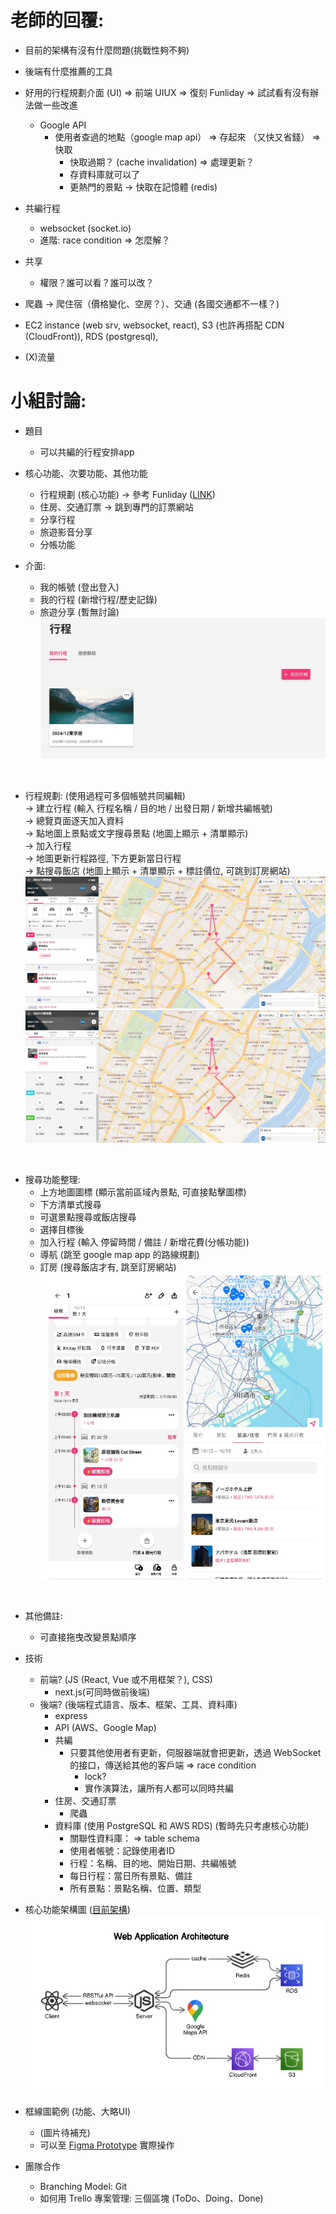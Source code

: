 # 老師的回覆: 
- 目前的架構有沒有什麼問題(挑戰性夠不夠)
- 後端有什麼推薦的工具

- 好用的行程規劃介面 (UI) => 前端 UIUX => 復刻 Funliday => 試試看有沒有辦法做一些改進
    - Google API
        - 使用者查過的地點（google map api） => 存起來 （又快又省錢） => 快取
            - 快取過期？ (cache invalidation) => 處理更新？
            - 存資料庫就可以了
            - 更熱門的景點 -> 快取在記憶體 (redis)
- 共編行程 
    - websocket (socket.io) 
    - 進階: race condition => 怎麼解？
- 共享
    - 權限？誰可以看？誰可以改？
- 爬蟲 ->  爬住宿（價格變化、空房？）、交通 (各國交通都不一樣？)

- EC2 instance (web srv, websocket, react), S3 (也許再搭配 CDN (CloudFront)), RDS (postgresql),

- (X)流量


# 小組討論: 

- 題目
    - 可以共編的行程安排app
    
- 核心功能、次要功能、其他功能
    - 行程規劃 (核心功能)  → 參考 Funliday ([LINK](https://www.funliday.com/tw))
    - 住房、交通訂票 → 跳到專門的訂票網站
    - 分享行程
    - 旅遊影音分享
    - 分帳功能

- 介面: 
    - 我的帳號 (登出登入)
    - 我的行程 (新增行程/歷史記錄)
    - 旅遊分享 (暫無討論)
<br>![圖片載入失敗](img/trip-planning-1.jpg "")
<br>

- 行程規劃: (使用過程可多個帳號共同編輯)
<br>→ 建立行程 (輸入 行程名稱 / 目的地 / 出發日期 / 新增共編帳號)
<br>→ 總覽頁面逐天加入資料
<br>→ 點地圖上景點或文字搜尋景點 (地圖上顯示 + 清單顯示)
<br>→ 加入行程
<br>→ 地圖更新行程路徑, 下方更新當日行程
<br>→ 點搜尋飯店 (地圖上顯示 + 清單顯示 + 標註價位, 可跳到訂房網站)
<br>![圖片載入失敗](img/trip-planning-2.jpg "")
<br>![圖片載入失敗](img/trip-planning-3.jpg "")
<br>

- 搜尋功能整理: 
    - 上方地圖圖標 (顯示當前區域內景點, 可直接點擊圖標)
    - 下方清單式搜尋
    - 可選景點搜尋或飯店搜尋
    - 選擇目標後
    - 加入行程 (輸入 停留時間 / 備註 / 新增花費(分帳功能)) 
    - 導航 (跳至 google map app 的路線規劃)
    - 訂房 (搜尋飯店才有, 跳至訂房網站)
<br>![圖片載入失敗](img/trip-planning-4.jpg "")
<br>

- 其他備註: 
    - 可直接拖曳改變景點順序


- 技術
    - 前端?  (JS (React, Vue 或不用框架？), CSS)
        - next.js(可同時做前後端)
    - 後端?  (後端程式語言、版本、框架、工具、資料庫)
        - express
        - API (AWS、Google Map)
        - 共編
            - 只要其他使用者有更新，伺服器端就會把更新，透過 WebSocket 的接口，傳送給其他的客戶端 => race condition
                - lock?
                - 實作演算法，讓所有人都可以同時共編
        - 住房、交通訂票
            - 爬蟲
        - 資料庫  (使用 PostgreSQL 和 AWS RDS) (暫時先只考慮核心功能)
            - 關聯性資料庫： => table schema 
            - 使用者帳號：記錄使用者ID
            - 行程：名稱、目的地、開始日期、共編帳號
            - 每日行程：當日所有景點、備註
            - 所有景點：景點名稱、位置、類型

- 核心功能架構圖 ([目前架構](https://app.eraser.io/workspace/Cp7kn6PmNW3jZoLf93oS))
<br>![圖片載入失敗](img/architecture-diagram.jpg "")

- 框線圖範例 (功能、大略UI)
    - (圖片待補充)
    - 可以至 [Figma Prototype](hhttps://www.figma.com/proto/N92rOqL4BzICTsdclVLZi8/Cloud-Group-14?page-id=0%3A1&node-id=3-345&node-type=frame&viewport=-3541%2C-635%2C0.67&t=Fsw1N5Ns6zwkqEJR-1&scaling=contain&content-scaling=fixed&starting-point-node-id=3%3A345) 實際操作	
- 團隊合作
    - Branching Model: Git
    - 如何用 Trello 專案管理: 三個區塊 (ToDo、Doing、Done)

